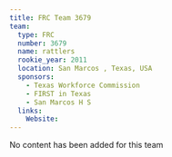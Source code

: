 ```yaml
---
title: FRC Team 3679
team:
  type: FRC
  number: 3679
  name: rattlers
  rookie_year: 2011
  location: San Marcos , Texas, USA
  sponsors:
    - Texas Workforce Commission
    - FIRST in Texas
    - San Marcos H S
  links:
    Website: 
---
```

No content has been added for this team